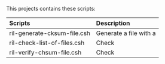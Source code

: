 This projects contains these scripts:

| Scripts                                      | Description                                                       |
| :---                                         | :---                                                              |
| ril-generate-cksum-file.csh                  | Generate a file with a |
| ril-check-list-of-files.csh                  | Check                                                             |
| ril-verify-chsum-file.csh                    | Check                                                             |
